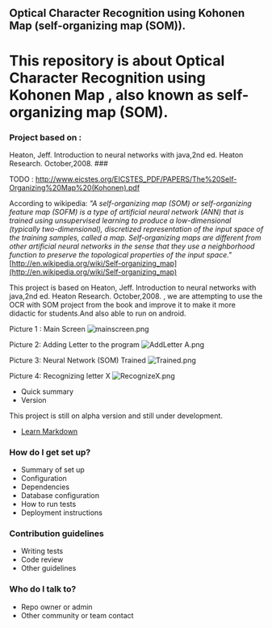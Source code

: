 ## **Optical Character Recognition using Kohonen Map (self-organizing map (SOM)).** ##

# This repository is about **Optical Character Recognition using Kohonen Map , also known as self-organizing map (SOM).** #

### Project based on :
Heaton, Jeff. Introduction to neural networks with java,2nd ed. Heaton Research. October,2008. ###

TODO : http://www.eicstes.org/EICSTES_PDF/PAPERS/The%20Self-Organizing%20Map%20(Kohonen).pdf


According to wikipedia: *"A self-organizing map (SOM) or self-organizing feature map (SOFM) is a type of artificial neural network (ANN) that is trained using unsupervised learning to produce a low-dimensional (typically two-dimensional), discretized representation of the input space of the training samples, called a map. Self-organizing maps are different from other artificial neural networks in the sense that they use a neighborhood function to preserve the topological properties of the input space."*
[http://en.wikipedia.org/wiki/Self-organizing_map](http://en.wikipedia.org/wiki/Self-organizing_map)

This project is based on Heaton, Jeff. Introduction to neural networks with java,2nd ed. Heaton Research. October,2008. , we are attempting to use the OCR with SOM project from the book and improve it to make it more didactic  for students.And also able to run on android.

Picture 1 : Main Screen
![mainscreen.png](https://bitbucket.org/repo/kn7Knb/images/2415062879-mainscreen.png)


Picture 2: Adding Letter to the program
![AddLetter A.png](https://bitbucket.org/repo/kn7Knb/images/3307402607-AddLetter%20A.png)

Picture 3: Neural Network (SOM) Trained 
![Trained.png](https://bitbucket.org/repo/kn7Knb/images/2680595927-Trained.png)


Picture 4: Recognizing letter X
![RecognizeX.png](https://bitbucket.org/repo/kn7Knb/images/3564849924-RecognizeX.png)

* Quick summary
* Version

This project is still on alpha version and still under development.

* [Learn Markdown](https://bitbucket.org/tutorials/markdowndemo)

### How do I get set up? ###

* Summary of set up
* Configuration
* Dependencies
* Database configuration
* How to run tests
* Deployment instructions

### Contribution guidelines ###

* Writing tests
* Code review
* Other guidelines

### Who do I talk to? ###

* Repo owner or admin
* Other community or team contact